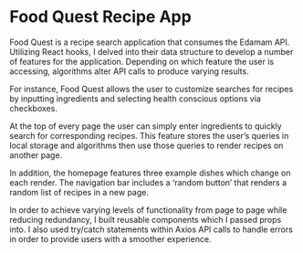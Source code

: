 # Food Quest Recipe App

Food Quest is a recipe search application that consumes the Edamam API. Utilizing React hooks, I delved into their data structure to develop a number of features for the application. Depending on which feature the user is accessing, algorithms alter API calls to produce varying results.

For instance, Food Quest allows the user to customize searches for recipes by inputting ingredients and selecting health conscious options via checkboxes.

At the top of every page the user can simply enter ingredients to quickly search for corresponding recipes. This feature stores the user’s queries in local storage and algorithms then use those queries to render recipes on another page.

In addition, the homepage features three example dishes which change on each render. The navigation bar includes a ‘random button’ that renders a random list of recipes in a new page.

In order to achieve varying levels of functionality from page to page while reducing redundancy, I built reusable components which I passed props into. I also used try/catch statements within Axios API calls to handle errors in order to provide users with a smoother experience.
